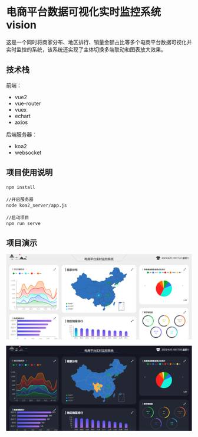 # 电商平台数据可视化实时监控系统 vision

这是一个同时将商家分布、地区排行、销量金额占比等多个电商平台数据可视化并实时监控的系统，该系统还实现了主体切换多端联动和图表放大效果。

## 技术栈

前端：

- vue2
- vue-router
- vuex
- echart
- axios

后端服务器：

- koa2
- websocket

## 项目使用说明

```
npm install

//开启服务器
node koa2_server/app.js

//启动项目
npm run serve
```

## 项目演示

![image](vision-1.png)

![image](vision-2.png)
